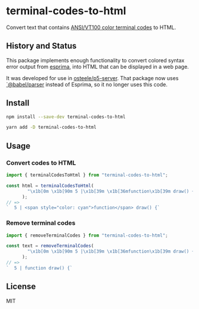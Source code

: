 # terminal-codes-to-html

Convert text that contains [ANSI/VT100 color terminal
codes](https://wiki.bash-hackers.org/scripting/terminalcodes) to HTML.

## History and Status

This package implements enough functionality to convert colored syntax error
output from [esprima](https://esprima.org/index.html), into HTML that can be
displayed in a web page.

It was developed for use in
[osteele/p5-server](https://github.com/osteele/p5-server). That package now uses
[`@babel/parser](https://babel.dev/docs/en/babel-parser) instead of Esprima, so
it no longer uses this code.

## Install

```sh
npm install --save-dev terminal-codes-to-html
```

```sh
yarn add -D terminal-codes-to-html
```

## Usage

### Convert codes to HTML

```js
import { terminalCodesToHtml } from "terminal-codes-to-html";

const html = terminalCodesToHtml(
        "\x1b[0m \x1b[90m 5 |\x1b[39m \x1b[36mfunction\x1b[39m draw() {\x1b[0m"
      );
// =>
`  5 | <span style="color: cyan">function</span> draw() {`
```

### Remove terminal codes

```js
import { removeTerminalCodes } from "terminal-codes-to-html";

const text = removeTerminalCodes(
        "\x1b[0m \x1b[90m 5 |\x1b[39m \x1b[36mfunction\x1b[39m draw() {\x1b[0m"
      );
// =>
`  5 | function draw() {`
```

## License

MIT
